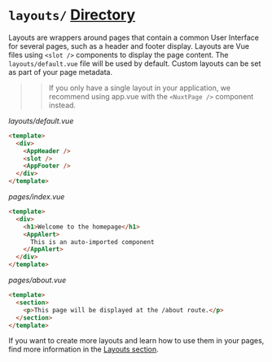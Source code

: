 # `layouts/` [Directory](https://nuxt.com/docs/getting-started/views#layouts)

Layouts are wrappers around pages that contain a common User Interface for several pages, such as a header and footer display. Layouts are Vue files using `<slot />` components to display the page content. The `layouts/default.vue` file will be used by default. Custom layouts can be set as part of your page metadata.

>> If you only have a single layout in your application, we recommend using app.vue with the `<NuxtPage />` component instead.

*layouts/default.vue*
````html
<template>
  <div>
    <AppHeader />
    <slot />
    <AppFooter />
  </div>
</template>
````

*pages/index.vue*
````html
<template>
  <div>
    <h1>Welcome to the homepage</h1>
    <AppAlert>
      This is an auto-imported component
    </AppAlert>
  </div>
</template>
````

*pages/about.vue*
````html
<template>
  <section>
    <p>This page will be displayed at the /about route.</p>
  </section>
</template>
````

If you want to create more layouts and learn how to use them in your pages, find more information in the [Layouts section](https://nuxt.com/docs/guide/directory-structure/layouts).